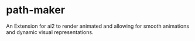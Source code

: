 # path-maker
An Extension for ai2 to render animated and allowing for smooth animations and dynamic visual representations.
